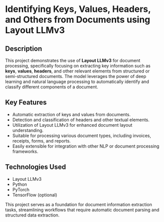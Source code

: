 # Identifying Keys, Values, Headers, and Others from Documents using Layout LLMv3

## Description

This project demonstrates the use of **Layout LLMv3** for document processing, specifically focusing on extracting key information such as **keys**, **values**, **headers**, and other relevant elements from structured or semi-structured documents. The model leverages the power of deep learning and natural language processing to automatically identify and classify different components of a document.

## Key Features

* Automatic extraction of keys and values from documents.
* Detection and classification of headers and other textual elements.
* Utilization of Layout LLMv3 for enhanced document layout understanding.
* Suitable for processing various document types, including invoices, receipts, forms, and reports.
* Easily extensible for integration with other NLP or document processing frameworks.

## Technologies Used

* Layout LLMv3
* Python
* PyTorch
* TensorFlow (optional)

This project serves as a foundation for document information extraction tasks, streamlining workflows that require automatic document parsing and structured data extraction.


